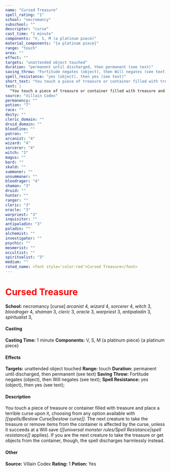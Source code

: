 ```yaml
---
name: "Cursed Treasure"
spell_rating: "1"
school: "necromancy"
subschool: ""
descriptor: "curse"
cast_time: "1 minute"
components: "V, S, M (a platinum piece)"
material_components: "{a platinum piece}"
range: "touch"
area: ""
effect: ""
targets: "unattended object touched"
duration: "permanent until discharged, then permanent (see text)"
saving_throw: "Fortitude negates (object), then Will negates (see text)"
spell_resistance: "yes (object), then yes (see text)"
short_text: "You touch a piece of treasure or container filled with treasure and place a terr"
text: |
  "You touch a piece of treasure or container filled with treasure and place a terrible curse upon it, choosing from any option available with _bestow curse_. The next creature to take the treasure or remove items from the container is affected by the curse, unless it succeeds at a Will save (spell resistance applies). If you are the next creature to take the treasure or get objects from the container, though, the spell discharges harmlessly instead."
source: "Villain Codex"
permanency: ""
potion: "7"
race: ""
deity: ""
cleric_domain: ""
druid_domain: ""
bloodline: ""
patron: ""
arcanist: "4"
wizard: "4"
sorcerer: "4"
witch: "3"
magus: ""
bard: ""
skald: ""
summoner: ""
unsummoner: ""
bloodrager: "4"
shaman: "3"
druid: ""
hunter: ""
ranger: ""
cleric: "3"
oracle: "3"
warpriest: "3"
inquisitor: ""
antipaladin: "3"
paladin: ""
alchemist: ""
investigator: ""
psychic: ""
mesmerist: ""
occultist: ""
spiritualist: "3"
medium: ""
rated_name: <font style='color:red'>Cursed Treasure</font>
---
```


# <font style='color:red'>Cursed Treasure</font> 
**School:** necromancy [curse] 
_arcanist_ 4, _wizard_ 4, _sorcerer_ 4, _witch_ 3, _bloodrager_ 4, _shaman_ 3, _cleric_ 3, _oracle_ 3, _warpriest_ 3, _antipaladin_ 3, _spiritualist_ 3, 
#### Casting
**Casting Time:** 1 minute
 **Components:** V, S, M (a platinum piece) {a platinum piece}
 #### Effects
**Targets:** unattended object touched
**Range:** touch
**Duration:** permanent until discharged, then permanent (see text)
**Saving Throw:** Fortitude negates (object), then Will negates (see text); **Spell Resistance:** yes (object), then yes (see text); 
 #### Description
You touch a piece of treasure or container filled with treasure and place a terrible curse upon it, choosing from any option available with _[[spells/Bestow Curse|bestow curse]]_. The next creature to take the treasure or remove items from the container is affected by the curse, unless it succeeds at a Will save (_[[universal monster rules/Spell Resistance|spell resistance]]_ applies). If you are the next creature to take the treasure or get objects from the container, though, the spell discharges harmlessly instead.

 #### Other
**Source:** Villain Codex
**Rating:** 1
**Potion:** Yes
